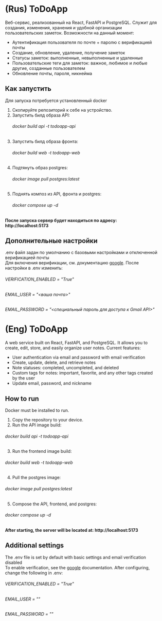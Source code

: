 # (Rus) ToDoApp
Веб-сервис, реализованный на React, FastAPI и PostgreSQL. Служит для создания, изменения, хранения и удобной организации пользовательских заметок. Возможности на данный момент: 
- Аутентификация пользователя по почте + паролю с верификацией почты  
- Создание, обновление, удаление, получение заметок
- Статусы заметок: выполненные, невыполненные и удаленные  
- Пользовательские теги для заметок: важное, любимое и любые другие, созданные пользователем
- Обновление почты, пароля, никнейма

## Как запустить
Для запуска потребуется установленный docker
1. Скопируйте репозиторий к себе на устройство.  
2. Запустить билд образа API:
   ###### docker build api -t todoapp-api
3. Запустить билд образа фронта:
   ###### docker build web -t todoapp-web
4. Подтянуть образ postgres:
   ###### docker image pull postgres:latest
5. Поднять композ из API, фронта и postgres:
   ###### docker compose up -d

#### После запуска сервер будет находиться по адресу: http://localhost:5173

## Дополнительные настройки
.env файл задан по умолчанию с базовыми настройками и отключенной верификацией почты  
Для включения верификации, см. документацию [google](https://developers.google.com/workspace/gmail/api/quickstart/python). После настройки в .env изменить:  
###### VERIFICATION_ENABLED = "True"  
###### EMAIL_USER = "<ваша почта>"  
###### EMAIL_PASSWORD = "<специальный пароль для доступа к Gmail API>"  

# (Eng) ToDoApp
A web service built on React, FastAPI, and PostgreSQL. It allows you to create, edit, store, and easily organize user notes. Current features:
- User authentication via email and password with email verification
- Create, update, delete, and retrieve notes
- Note statuses: completed, uncompleted, and deleted
- Custom tags for notes: important, favorite, and any other tags created by the user
- Update email, password, and nickname

## How to run
Docker must be installed to run.
1. Copy the repository to your device.
2. Run the API image build:
###### docker build api -t todoapp-api
3. Run the frontend image build:
###### docker build web -t todoapp-web
4. Pull the postgres image:
###### docker image pull postgres:latest
5. Compose the API, frontend, and postgres:
###### docker compose up -d

#### After starting, the server will be located at: http://localhost:5173

## Additional settings

The .env file is set by default with basic settings and email verification disabled  
To enable verification, see the [google](https://developers.google.com/workspace/gmail/api/quickstart/python) documentation. After configuring, change the following in .env:  
###### VERIFICATION_ENABLED = "True"
###### EMAIL_USER = "<your email>"
###### EMAIL_PASSWORD = "<special password for accessing the Gmail API>"
